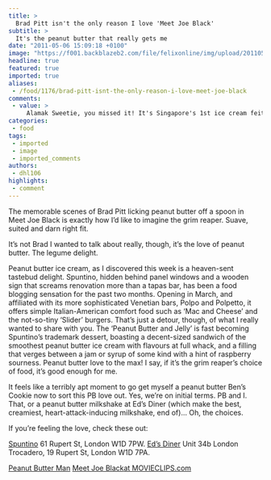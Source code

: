 ```yaml
---
title: >
  Brad Pitt isn't the only reason I love 'Meet Joe Black'
subtitle: >
  It's the peanut butter that really gets me
date: "2011-05-06 15:09:18 +0100"
image: "https://f001.backblazeb2.com/file/felixonline/img/upload/201105061610-felix-spuntino-pbj.jpg"
headline: true
featured: true
imported: true
aliases:
 - /food/1176/brad-pitt-isnt-the-only-reason-i-love-meet-joe-black
comments:
 - value: >
     Alamak Sweetie, you missed it! It's Singapore's 1st ice cream feitsval by ben n jerry held at fort canning on 6 dec. I dun meant that it's for bloggers, but some bloggers are invited to go there eat ice cream and write for the event. hehenext time got interesting event i let u know ok?,The quote is beauadtiful Lisa, and defadiadnitely says it all.Little Peanut looks just like aa0little angel.Thank you so very much for sharing with us this week at The Creative Exchange.Sending you<a href="http://lcksbxdyi.com"> wsiehs</a> for aa0beauadtiful Holiday dear friend.lisa.
categories:
 - food
tags:
 - imported
 - image
 - imported_comments
authors:
 - dhl106
highlights:
 - comment
---
```


The memorable scenes of Brad Pitt licking peanut butter off a spoon in Meet Joe Black is exactly how I’d like to imagine the grim reaper. Suave, suited and darn right fit.

It’s not Brad I wanted to talk about really, though, it’s the love of peanut butter. The legume delight.

Peanut butter ice cream, as I discovered this week is a heaven-sent tastebud delight. Spuntino, hidden behind panel windows and a wooden sign that screams renovation more than a tapas bar, has been a food blogging sensation for the past two months. Opening in March, and affiliated with its more sophisticated Venetian bars, Polpo and Polpetto, it offers simple Italian-American comfort food such as ‘Mac and Cheese’ and the not-so-tiny ‘Slider’ burgers. That’s just a detour, though, of what I really wanted to share with you. The ‘Peanut Butter and Jelly’ is fast becoming Spuntino’s trademark dessert, boasting a decent-sized sandwich of the smoothest peanut butter ice cream with flavours at full whack, and a filling that verges between a jam or syrup of some kind with a hint of raspberry sourness. Peanut butter love to the max! I say, if it’s the grim reaper’s choice of food, it’s good enough for me.

It feels like a terribly apt moment to go get myself a peanut butter Ben’s Cookie now to sort this PB love out. Yes, we’re on initial terms. PB and I. That, or a peanut butter milkshake at Ed’s Diner (which make the best, creamiest, heart-attack-inducing milkshake, end of)... Oh, the choices.

If you’re feeling the love, check these out:

[Spuntino](http://www.spuntino.co.uk/) 61 Rupert St, London W1D 7PW.
[Ed’s Diner](http://www.edseasydiner.com/) Unit 34b London Trocadero, 19 Rupert St, London W1D 7PA.

[Peanut Butter Man](http://movieclips.com/MV2b8-meet-joe-black-movie-peanut-butter-man/)
[Meet Joe Black](http://movieclips.com/tRKYL-meet-joe-black-movie-videos/)[at MOVIECLIPS.com](http://movieclips.com/)
